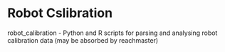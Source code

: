 # Robot Cslibration
robot_calibration - Python and R scripts for parsing and analysing robot calibration data (may be absorbed by reachmaster)


